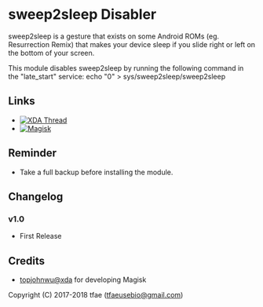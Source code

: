 sweep2sleep Disabler
==========

sweep2sleep is a gesture that exists on some Android ROMs (eg. Resurrection Remix) that makes your device sleep if you slide right or left on the bottom of your screen.

This module disables sweep2sleep by running the following command in the "late_start" service:
echo "0" > sys/sweep2sleep/sweep2sleep


## Links
* [![XDA Thread](https://img.shields.io/badge/XDA-Thread-orange.svg)](https://forum.xda-developers.com/apps/magisk/magisk-sweep2sleep-disabler-t3681631)
* [![Magisk](https://img.shields.io/badge/Magisk-v17%2B-brightgreen.svg)](https://forum.xda-developers.com/apps/magisk/official-magisk-v7-universal-systemless-t3473445)


## Reminder
* Take a full backup before installing the module.


## Changelog
### v1.0
* First Release


## Credits
* <a href="https://forum.xda-developers.com/member.php?u=4470081">topjohnwu@xda</a> for developing Magisk


Copyright (C) 2017-2018 tfae (tfaeusebio@gmail.com)
